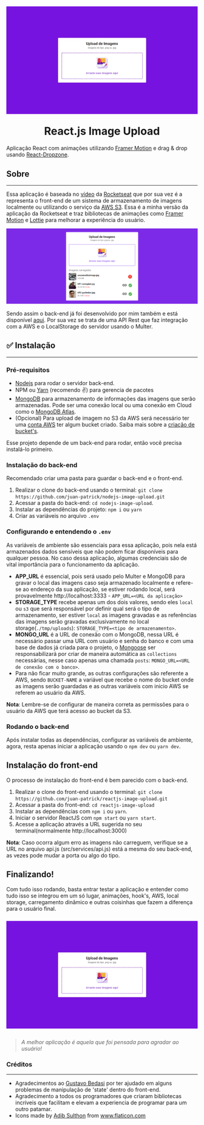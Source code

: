 <img src="src/assets/demo.gif" style="margin: 10px 0">

<h1 style="margin-top: 15px;" align="center">React.js Image Upload</h1>



Aplicação React com animações utilizando [Framer Motion](https://github.com/framer/motion) e drag & drop usando [React-Dropzone](https://github.com/react-dropzone/react-dropzone).


## Sobre

<hr>

Essa aplicação é baseada no [vídeo](https://www.youtube.com/watch?v=G5UZmvkLWSQ) da [Rocketseat](https://github.com/Rocketseat) que por sua vez é a representa o front-end de um sistema de armazenamento de imagens localmente ou utilizando o serviço da [AWS S3](https://aws.amazon.com/pt/s3/). Essa é a minha versão da aplicação da Rocketseat e traz bibliotecas de animações como [Framer Motion](https://github.com/framer/motion) e [Lottie](https://github.com/airbnb/lottie-web) para melhorar a experiência do usuário.

![alt](src/assets/app1-banner.png)

Sendo assim o back-end já foi desenvolvido por mim também e está disponível [aqui](https://github.com/juan-patrick/nodejs-image-upload). Por sua vez se trata de uma API Rest que faz integração com a AWS e o LocalStorage do servidor usando o Multer.



## ✅ Instalação
<hr>

### Pré-requisitos

- [Nodejs](https://nodejs.org) para rodar o servidor back-end.
- NPM ou [Yarn](yarnpkg.com) (recomendo ✌) para gerencia de pacotes
- [MongoDB](https://www.mongodb.com/) para armazenamento de informações das imagens que serão armazenadas. Pode ser uma conexão local ou uma conexão em Cloud como o [MongoDB Atlas](https://www.mongodb.com/cloud/atlas).
- (Opcional) Para upload de imagem no S3 da AWS será necessário ter uma [conta AWS](https://aws.amazon.com/pt/account/) ter algum bucket criado. Saiba mais sobre a [criação de bucket's](https://docs.aws.amazon.com/pt_br/AmazonS3/latest/user-guide/create-bucket.html).

Esse projeto depende de um back-end para rodar, então você precisa instalá-lo primeiro.

### Instalação do back-end
Recomendado criar uma pasta para guardar o back-end e o front-end.
  1. Realizar o clone do back-end usando o terminal: `git clone https://github.com/juan-patrick/nodejs-image-upload.git`
  2. Acessar a pasta do back-end: `cd nodejs-image-upload`.
  3. Instalar as dependências do projeto: `npm i` ou `yarn`
  4. Criar as variáveis no arquivo `.env`

### Configurando e entendendo o `.env`

As variáveis de ambiente são essenciais para essa aplicação, pois nela está armazenados dados sensíveis que não podem ficar disponíveis para qualquer pessoa. No caso dessa aplicação, algumas credenciais são de vital importância para o funcionamento da aplicação.

  - **APP_URL** é essencial, pois será usado pelo Multer e MongoDB para gravar o local das imagens caso seja armazenado localmente e refere-se ao endereço da sua aplicação, se estiver rodando local, será provavelmente http://localhost:3333 - `APP_URL=<URL da aplicação>`
  - **STORAGE_TYPE** recebe apenas um dos dois valores, sendo eles `local` ou `s3` que será responsável por definir qual será o tipo de armazenamento, ser estiver `local` as imagens gravadas e as referências das imagens serão gravadas exclusivamente no local storage(`./tmp/uploads`):  `STORAGE_TYPE=<tipo de armazenamento>`.
  - **MONGO_URL** é a URL de conexão com o MongoDB, nessa URL é necessário passar uma URL com usuário e senha do banco e com uma base de dados já criada para o projeto, o [Mongoose](https://mongoosejs.com/) ser responsabilizará por criar de maneira automática as `collections` necessárias, nesse caso apenas uma chamada `posts`: `MONGO_URL=<URL de conexão com o banco>`.
  - Para não ficar muito grande, as outras configurações são referente a AWS, sendo `BUCKET-NAME` a variável que recebe o nome do bucket onde as imagens serão guardadas e as outras variáveis com inicio AWS se referem ao usuário da AWS.

**Nota**: Lembre-se de configurar de maneira correta as permissões para o usuário da AWS que terá acesso ao bucket da S3.

### Rodando o back-end

Após instalar todas as dependências, configurar as variáveis de ambiente, agora, resta apenas iniciar a aplicação usando o `npm dev` ou `yarn dev`.

## Instalação do front-end
O processo de instalação do front-end é bem parecido com o back-end.
 1. Realizar o clone do front-end usando o terminal: `git clone https://github.com/juan-patrick/reactjs-image-upload.git`
 2. Acessar a pasta do front-end: `cd reactjs-image-upload`
 3. Instalar as dependências com `npm i` ou `yarn`.
 4. Iniciar o servidor ReactJS com `npm start` ou `yarn start`.
 5. Acesse a aplicação através a URL sugerida no seu terminal(normalmente http://localhost:3000)

**Nota**: Caso ocorra algum erro as imagens não carreguem, verifique se a URL no arquivo api.js (src/services/api.js) está a mesma do seu back-end, as vezes pode mudar a porta ou algo do tipo.


## Finalizando!
Com tudo isso rodando, basta entrar testar a aplicação e entender como tudo isso se integrou em um só lugar, animações, hook's, AWS, local storage, carregamento dinâmico e outras coisinhas que fazem a diferença para o usuário final.

<img src="src/assets/demo.gif" style="margin: 10px 0">

> *A melhor aplicação é aquela que foi pensada para agradar ao usuário!*


### Créditos
<hr />

 - Agradecimentos ao [Gustavo Bedasi](https://github.com/GusBedasi/) por ter ajudado em alguns problemas de manipulação de 'state' dentro do front-end.
 - Agradecimento a todos os programadores que criaram bibliotecas incríveis que facilitam e elevam a experiencia de programar para um outro patamar.
 - Icons made by <a href="https://www.flaticon.com/authors/adib-sulthon" title="Adib Sulthon">Adib Sulthon</a> from <a href="https://www.flaticon.com/" title="Flaticon"> www.flaticon.com</a>
